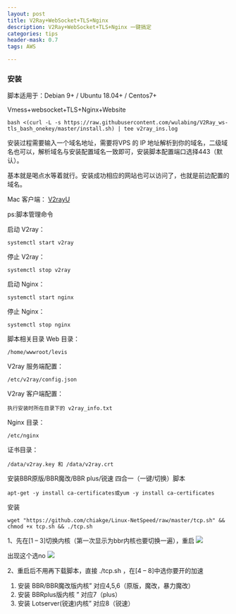 ```yaml
---
layout: post
title: V2Ray+WebSocket+TLS+Nginx
description: V2Ray+WebSocket+TLS+Nginx 一键搞定
categories: tips
header-mask: 0.7
tags: AWS

---
```

### 安装
脚本适用于：Debian 9+ / Ubuntu 18.04+ / Centos7+

Vmess+websocket+TLS+Nginx+Website

```
bash <(curl -L -s https://raw.githubusercontent.com/wulabing/V2Ray_ws-tls_bash_onekey/master/install.sh) | tee v2ray_ins.log
```

安装过程需要输入一个域名地址，需要将VPS 的 IP 地址解析到你的域名，二级域名也可以，解析域名与安装配置域名一致即可，安装脚本配置端口选择443（默认）。

基本就是喝点水等着就行。安装成功相应的网站也可以访问了，也就是前边配置的域名。

Mac 客户端： [V2rayU](https://github.com/yanue/V2rayU/releases)

ps:脚本管理命令

启动 V2ray：

```
systemctl start v2ray
```

停止 V2ray：

```
systemctl stop v2ray
```

启动 Nginx：

```
systemctl start nginx
```

停止 Nginx：

```
systemctl stop nginx
```

脚本相关目录
Web 目录：

```
/home/wwwroot/levis
```

V2ray 服务端配置：

```
/etc/v2ray/config.json
```

V2ray 客户端配置：

```
执行安装时所在目录下的 v2ray_info.txt
```

Nginx 目录：

```
/etc/nginx
```

证书目录：

```
/data/v2ray.key 和 /data/v2ray.crt
```

安装BBR原版/BBR魔改/BBR plus/锐速 四合一（一键/切换）脚本

```
apt-get -y install ca-certificates或yum -y install ca-certificates
```

安装

```
wget "https://github.com/chiakge/Linux-NetSpeed/raw/master/tcp.sh" && chmod +x tcp.sh && ./tcp.sh
```

1、先在[1 – 3]切换内核（第一次显示为bbr内核也要切换一遍），重启
![](http://9dic.com/images/post/2020/02/1555687461228609.jpg)

出现这个选no
![](http://9dic.com/images/post/2020/02/1555687462663478.jpg)

2、重启后不用再下载脚本，直接 ./tcp.sh ，在[4 – 8]中选你要开的加速

1.  安装 BBR/BBR魔改版内核” 对应4,5,6（原版，魔改，暴力魔改）
2.  安装 BBRplus版内核 ” 对应7（plus）
3.  安装 Lotserver(锐速)内核” 对应8（锐速）

